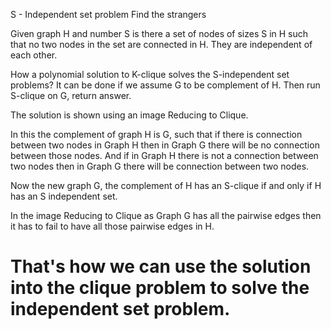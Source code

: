 S - Independent set problem 
Find the strangers

Given graph H and number S is there a set of nodes of sizes S in H such that no two nodes in the set are connected in H. They are independent of each other.

How a polynomial solution to K-clique solves the S-independent set problems?
It can be done if we assume G to be complement of H. Then run S-clique on G, return answer.

The solution is shown using an image Reducing to Clique.

In this the complement of graph H is G, such that if there is connection between two nodes in Graph H then in Graph G there will be no connection between those nodes.
And if in Graph H there is not a connection between two nodes then in Graph G there will be connection between two nodes.

Now the new graph G, the complement of H has an S-clique if and only if H has an S independent set.

In the image Reducing to Clique as Graph G has all the pairwise edges then it has to fail to have all those pairwise edges in H.
# That's how we can use the solution into the clique problem to solve the independent set problem.